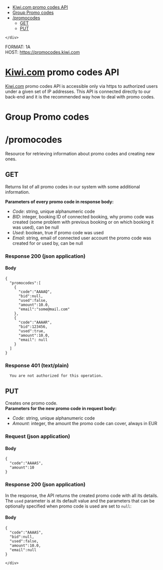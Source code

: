 <!DOCTYPE html>
<html>

<head>
  <meta charset="utf-8">
  <meta name="viewport" content="width=device-width, initial-scale=1.0">
  <title>Kiwi API task</title>
  <link rel="stylesheet" href="https://stackedit.io/style.css" />
</head>

<body class="stackedit">
  <div class="stackedit__left">
    <div class="stackedit__toc">
      
<ul>
<li><a href="#kiwi.com-promo-codes-api">Kiwi.com promo codes API</a></li>
<li><a href="#group-promo-codes">Group Promo codes</a></li>
<li><a href="#promocodes">/promocodes</a>
<ul>
<li><a href="#get">GET</a></li>
<li><a href="#put">PUT</a></li>
</ul>
</li>
</ul>

    </div>
  </div>
  <div class="stackedit__right">
    <div class="stackedit__html">
      <p>FORMAT: 1A<br>
HOST: <a href="https://promocodes.kiwi.com">https://promocodes.kiwi.com</a></p>
<h1 id="kiwi.com-promo-codes-api"><a href="http://Kiwi.com">Kiwi.com</a> promo codes API</h1>
<p><a href="http://Kiwi.com">Kiwi.com</a> promo codes API is accessible only via https to authorized users under a given set of IP addresses. This API is connected directly to our back-end and it is the recommended way how to deal with promo codes.</p>
<h1 id="group-promo-codes">Group Promo codes</h1>
<h1 id="promocodes">/promocodes</h1>
<p>Resource for retrieving information about promo codes and creating new ones.</p>
<h2 id="get">GET</h2>
<p>Returns list of all promo codes in our system with some additional information.</p>
<p><strong>Parameters of every promo code in response body:</strong></p>
<ul>
<li><em>Code</em>: string, unique alphanumeric code</li>
<li><em>BID</em>: integer, booking ID of connected booking, why promo code was created (some problem with previous booking or on which booking it was used), can be null</li>
<li><em>Used</em>: boolean, true if promo code was used</li>
<li><em>Email</em>: string, email of connected user account the promo code was created for or used by, can be null</li>
</ul>
<h3 id="response-200-json-application">Response 200 (json application)</h3>
<h4 id="body">Body</h4>
<pre class=" language-json"><code class="prism  language-json"><span class="token punctuation">{</span>
  <span class="token string">"promocodes"</span><span class="token punctuation">:</span><span class="token punctuation">[</span>
    <span class="token punctuation">{</span>
      <span class="token string">"code"</span><span class="token punctuation">:</span><span class="token string">"AAAAQ"</span><span class="token punctuation">,</span>
      <span class="token string">"bid"</span><span class="token punctuation">:</span><span class="token keyword">null</span><span class="token punctuation">,</span>
      <span class="token string">"used"</span><span class="token punctuation">:</span><span class="token boolean">false</span><span class="token punctuation">,</span>
      <span class="token string">"amount"</span><span class="token punctuation">:</span><span class="token number">10.0</span><span class="token punctuation">,</span>
      <span class="token string">"email"</span><span class="token punctuation">:</span><span class="token string">"some@mail.com"</span>
    <span class="token punctuation">}</span><span class="token punctuation">,</span>
    <span class="token punctuation">{</span>
      <span class="token string">"code"</span><span class="token punctuation">:</span><span class="token string">"AAAAR"</span><span class="token punctuation">,</span>
      <span class="token string">"bid"</span><span class="token punctuation">:</span><span class="token number">123456</span><span class="token punctuation">,</span>
      <span class="token string">"used"</span><span class="token punctuation">:</span><span class="token boolean">true</span><span class="token punctuation">,</span>
      <span class="token string">"amount"</span><span class="token punctuation">:</span><span class="token number">10.0</span><span class="token punctuation">,</span>
      <span class="token string">"email"</span><span class="token punctuation">:</span> <span class="token keyword">null</span>
    <span class="token punctuation">}</span>
  <span class="token punctuation">]</span>
<span class="token punctuation">}</span>
</code></pre>
<h3 id="response-401-textplain">Response 401 (text/plain)</h3>
<pre><code>  You are not authorized for this operation.
</code></pre>
<h2 id="put">PUT</h2>
<p>Creates one promo code.<br>
<strong>Parameters for the new promo code in request body:</strong></p>
<ul>
<li><em>Code</em>: string, unique alphanumeric code</li>
<li><em>Amount</em>: integer, the amount the promo code can cover, always in EUR</li>
</ul>
<h3 id="request-json-application">Request (json application)</h3>
<h4 id="body-1">Body</h4>
<pre class=" language-json"><code class="prism  language-json"><span class="token punctuation">{</span>
  <span class="token string">"code"</span><span class="token punctuation">:</span><span class="token string">"AAAAS"</span><span class="token punctuation">,</span>
  <span class="token string">"amount"</span><span class="token punctuation">:</span><span class="token number">10</span>
<span class="token punctuation">}</span>
</code></pre>
<h3 id="response-200-json-application-1">Response 200 (json application)</h3>
<p>In the response, the API returns the created promo code with all its details. The <code>used</code> parameter is at its default value and the parameters that can be optionally specified when promo code is used are set to <code>null</code>:</p>
<h4 id="body-2">Body</h4>
<pre class=" language-json"><code class="prism  language-json"><span class="token punctuation">{</span>
  <span class="token string">"code"</span><span class="token punctuation">:</span><span class="token string">"AAAAS"</span><span class="token punctuation">,</span>
  <span class="token string">"bid"</span><span class="token punctuation">:</span><span class="token keyword">null</span><span class="token punctuation">,</span>
  <span class="token string">"used"</span><span class="token punctuation">:</span><span class="token boolean">false</span><span class="token punctuation">,</span>
  <span class="token string">"amount"</span><span class="token punctuation">:</span><span class="token number">10.0</span><span class="token punctuation">,</span>
  <span class="token string">"email"</span><span class="token punctuation">:</span><span class="token keyword">null</span>
<span class="token punctuation">}</span>
</code></pre>

    </div>
  </div>
</body>

</html>
